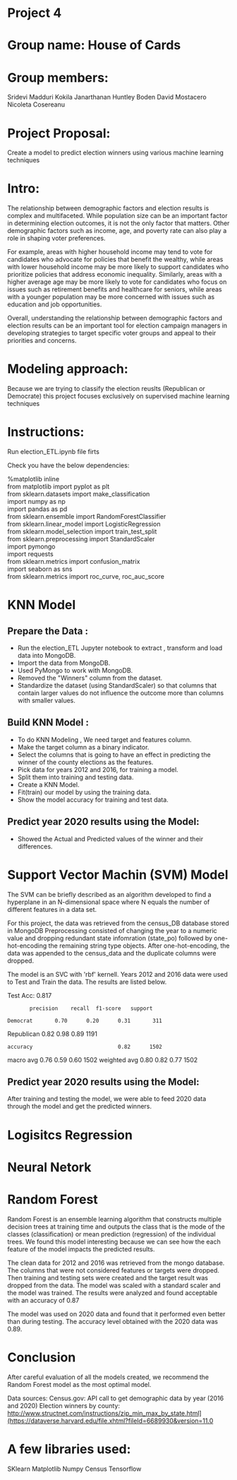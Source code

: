 # Project 4
# Group name: House of Cards

# Group members:
Sridevi Madduri
Kokila Janarthanan
Huntley Boden
David Mostacero
Nicoleta Cosereanu

# Project Proposal: 
Create a model to predict election winners using various machine learning techniques

# Intro: 
The relationship between demographic factors and election results is complex and multifaceted. While population size can be an important factor in determining election outcomes, it is not the only factor that matters. Other demographic factors such as income, age, and poverty rate can also play a role in shaping voter preferences. 

For example, areas with higher household income may tend to vote for candidates who advocate for policies that benefit the wealthy, while areas with lower household income may be more likely to support candidates who prioritize policies that address economic inequality. Similarly, areas with a higher average age may be more likely to vote for candidates who focus on issues such as retirement benefits and healthcare for seniors, while areas with a younger population may be more concerned with issues such as education and job opportunities.

Overall, understanding the relationship between demographic factors and election results can be an important tool for election campaign managers in developing strategies to target specific voter groups and appeal to their priorities and concerns.

# Modeling approach:
Because we are trying to classify the election reuslts (Republican or Democrate) this project focuses exclusively on supervised machine learning techniques 

# Instructions:

Run  election_ETL.ipynb file firts<br />

Check you have the below dependencies:<br />

%matplotlib inline <br />
from matplotlib import pyplot as plt<br />
from sklearn.datasets import make_classification<br />
import numpy as np<br />
import pandas as pd<br />
from sklearn.ensemble import RandomForestClassifier<br />
from sklearn.linear_model import LogisticRegression<br />
from sklearn.model_selection import train_test_split<br />
from sklearn.preprocessing import StandardScaler<br />
import pymongo<br />
import requests<br />
from sklearn.metrics import confusion_matrix<br />
import seaborn as sns<br />
from sklearn.metrics import roc_curve, roc_auc_score<br />


# KNN Model

## Prepare the Data :
* Run the  election_ETL Jupyter notebook to extract , transform and load data into MongoDB.
* Import the data from MongoDB.
* Used PyMongo to work with MongoDB.
* Removed the "Winners" column from the dataset.
* Standardize the dataset (using StandardScaler) so that columns that contain larger values do 
  not influence the outcome more than columns with smaller values.

## Build KNN Model :
* To do KNN Modeling , We need target and features column.
* Make the target column as a binary indicator.   
* Select the columns that is going to have an effect in predicting the winner of the county elections as the features.
* Pick data for years 2012 and 2016, for training a model.
* Split them into training and testing data.
* Create a KNN Model.
* Fit(train) our model by using the training data.
* Show the model accuracy for training and test data.

## Predict year 2020 results using the Model:
* Showed the Actual and Predicted values of the winner and their differences.

# Support Vector Machin (SVM) Model
The SVM can be briefly described as an algorithm developed to find a hyperplane in an N-dimensional space where N equals the number of different features in a data set. 

For this project, the data was retrieved from the census_DB database stored in MongoDB 
Preprocessing consisted of changing the year to a numeric value and dropping redundant state infomration (state_po) followed by one-hot-encoding the remaining string type objects. After one-hot-encoding, the data was appended to the census_data and the duplicate columns were dropped. 

The model is an SVC with 'rbf' kernell. Years 2012 and 2016 data were used to Test and Train the data. The results are listed below.

Test Acc: 0.817

           precision    recall  f1-score   support

    Democrat       0.70      0.20      0.31       311
  Republican       0.82      0.98      0.89      1191

    accuracy                           0.82      1502
   macro avg       0.76      0.59      0.60      1502
weighted avg       0.80      0.82      0.77      1502


## Predict year 2020 results using the Model:
After training and testing the model, we were able to feed 2020 data through the model and get the predicted winners.



# Logisitcs Regression


# Neural Netork

# Random Forest

Random Forest is an ensemble learning algorithm that constructs multiple decision trees at training time and outputs the class that is the mode of the classes (classification) or mean prediction (regression) of the individual trees. We found this model interesting because we can see how the each feature of the model impacts the predicted results.

The clean data for 2012 and 2016 was retrieved from the mongo database. The columns that were not considered features or targets were dropped. Then training and testing sets were created and the target result was dropped from the data. The model was scaled with a standard scaler and the model was trained.
The results were analyzed and found acceptable with an accuracy of 0.87

The model was used on 2020 data and found that it performed even better than during testing. The accuracy level obtained with the 2020 data was 0.89.


# Conclusion

After careful evaluation of all the models created, we recommend the Random Forest model as the most optimal model.  

Data sources: 
Census.gov: API call to get demographic data by year (2016 and 2020)
Election winners by county:
http://www.structnet.com/instructions/zip_min_max_by_state.html](https://dataverse.harvard.edu/file.xhtml?fileId=6689930&version=11.0



# A few libraries used:
SKlearn
Matplotlib
Numpy
Census
Tensorflow

